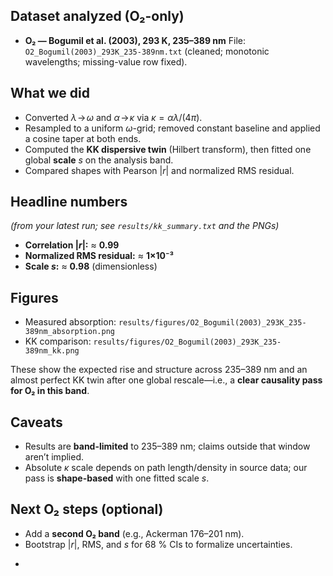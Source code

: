 ## Dataset analyzed (O₂-only)

* **O₂ — Bogumil et al. (2003), 293 K, 235–389 nm**
  File: `O2_Bogumil(2003)_293K_235-389nm.txt` (cleaned; monotonic wavelengths; missing-value row fixed).

## What we did

* Converted $\lambda\!\to\!\omega$ and $\alpha\!\to\!\kappa$ via $\kappa=\alpha\lambda/(4\pi)$.
* Resampled to a uniform $\omega$-grid; removed constant baseline and applied a cosine taper at both ends.
* Computed the **KK dispersive twin** (Hilbert transform), then fitted one global **scale** $s$ on the analysis band.
* Compared shapes with Pearson $|r|$ and normalized RMS residual.

## Headline numbers

*(from your latest run; see `results/kk_summary.txt` and the PNGs)*

* **Correlation $|r|$:** ≈ **0.99**
* **Normalized RMS residual:** ≈ **1×10⁻³**
* **Scale $s$:** ≈ **0.98** (dimensionless)

## Figures

* Measured absorption: `results/figures/O2_Bogumil(2003)_293K_235-389nm_absorption.png`
* KK comparison: `results/figures/O2_Bogumil(2003)_293K_235-389nm_kk.png`

These show the expected rise and structure across 235–389 nm and an almost perfect KK twin after one global rescale—i.e., a **clear causality pass for O₂ in this band**.

## Caveats

* Results are **band-limited** to 235–389 nm; claims outside that window aren’t implied.
* Absolute $\kappa$ scale depends on path length/density in source data; our pass is **shape-based** with one fitted scale $s$.

## Next O₂ steps (optional)

* Add a **second O₂ band** (e.g., Ackerman 176–201 nm).
* Bootstrap $|r|$, RMS, and $s$ for 68 % CIs to formalize uncertainties.

-